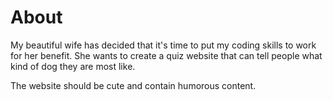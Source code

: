 # About
My beautiful wife has decided that it's time to put my coding skills to work for her benefit. She wants to create a quiz website that can tell people what kind of dog they are most like.

The website should be cute and contain humorous content.
